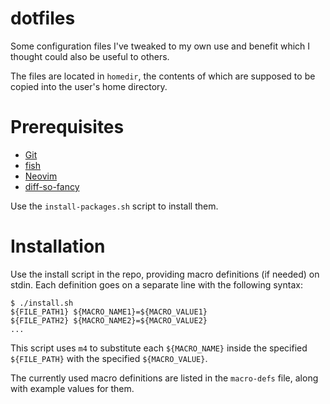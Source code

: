# dotfiles

Some configuration files I've tweaked to my own use and benefit which I thought could also be useful to others.

The files are located in `homedir`, the contents of which are supposed to be copied into the user's home directory.

# Prerequisites

- [Git](https://git-scm.com/)
- [fish](https://fishshell.com/)
- [Neovim](https://neovim.io/)
- [diff-so-fancy](https://github.com/so-fancy/diff-so-fancy)

Use the `install-packages.sh` script to install them.

# Installation

Use the install script in the repo, providing macro definitions (if needed) on stdin. Each definition goes on a separate line with the following syntax:

    $ ./install.sh
    ${FILE_PATH1} ${MACRO_NAME1}=${MACRO_VALUE1}
    ${FILE_PATH2} ${MACRO_NAME2}=${MACRO_VALUE2}
    ...

This script uses `m4` to substitute each `${MACRO_NAME}` inside the specified `${FILE_PATH}` with the specified `${MACRO_VALUE}`.

The currently used macro definitions are listed in the `macro-defs` file, along with example values for them.
